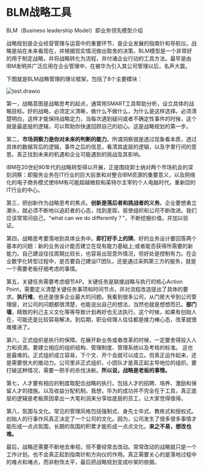 # BLM战略工具

BLM（Business leadership Model）即业务领先模型介绍

战略规划是企业经营管理与运营中的重要环节，是企业发展的指南针和导航仪。战略是站在未来看现在，并根据现实情况做出取舍的决策。BLM模型是一个非常好的用于制定战略，并将战略转化为流程，并付诸企业行动的工具方法。最早是由IBM发明并广泛应用在企业管理中，在被华为引入其公司管理以后，名声大震。

下图就是BLM战略管理的理论框架，包括了8个主要模块：

![test.drawio](/Users/frankmac/Downloads/test.drawio.png)

第一，战略意图是战略思考的起点，通常用SMART工具帮助分析，设立具体的战略目标。好的战略，必须定义清晰，做什么不做什么，为什么是这样选择。必须清楚明白，这样才能保持战略定力，当每次遇到疑问或者不确定性事件的时候，这个就是最底层的逻辑，可以帮助你快速回顾自己的初心。这是战略规划的第一步。

第二，**市场洞察力是你对未来的判断的能力**。所谓洞察就是透过现象看本质，透过具体的数据背后的逻辑，事件之后的信息，看清其底层的逻辑，以及字里行间的意思。真正找到未来的机遇和企业可能遇到的挑战及其影响。

IBM在20世纪90年代的战略转型得以开展，正是围绕郭士纳对两个市场机会的深刻洞察：即服务业务在IT行业的巨大前景和对整合IBM资源的重要意义，以及网络化的电子商务模式使IBM有可能超越微软和英特尔主宰的个人电脑时代，重新回的IT行业的中心。

第三，把创新作为战略思考的焦点。**创新是落后者和挑战者的义务**。企业要想勇立潮头，就必须不断地以追赶者的心态，找到差距，驱使组织和公司不断改进。我们应该常常问自己，“what can we do differently？”，不断挖掘价值，并加以验证。

第四，战略思考要落地到具体业务中。**即打好手上的牌**。好的业务设计要回答两个基本的问题：新的业务设计能否建立在现有能力基础上;或者能否获得所需要的新能力。自己建设往往周期比较长，也容易出现意外情况，但好处是控制有力。在企业数字化转型过程中，是否要自己建设IT团队，还是通过采购第三方的服务，就是一个需要老板仔细考虑的事情。

第五，关键任务需要考虑细节AP。关键任务是联接战略与执行的核心Action Point，需要定义清楚关键任务事项和时间节点，并对流程改造提出了具体的要求。**执行难**，也还是很多企业最大的问题。我看到很多公司，从门房大爷到公司管理层，对公司的问题都很清楚，也能说出自己的想法，当然也就是想想而已。**部门墙**，精致的利己主义文化等等导致计划再好也无法执行。这个时候，如果有创始人在，可能还是比较容易解决。到后期，职业经理人往往都是接力棒心态，改革就很难推进了。

第六，正式组织是执行的保障。在展开新业务或者改革的时候，一定要舍得投入人力和资源。要建立相应的组织结构、管理制度、管理系统以及考核的标准。 这也是最难的。正式组织成立容易，下个文、开个会就可以成立。但真正运作起来，还是需要很大的推动力。公司里非正式组织，小团队才是真正起主导地位的组织。要打破这种情况，需要一把手的杀伐决断。**所以说，战略是老板的事情。**

第七，人才要有相应的制度取配合战略的执行。包括人才的招聘、培养、激励和保留人才的措施。以及收益分配机制。我想，华为的成功并不完全在于工具，真正底层的逻辑是老板原因拿出一大笔利润来分享给底层的员工，让大家觉得值得。

第八，氛围与文化。常见的管理风格包括强制式、身先士卒式、教练式和授权式。创始人的行事作风真正决定了一个公司的文化。因为，公司发生了很多很多事情才能形成一点点氛围，长期的氛围的积累才能形成一点点文化。**来之不易，想改也难。**

最后，战略还需要不断地去审视，但不要经常去改动。常常改动的战略就只是一个工作计划。也不会真正起到指南针和方向仪的作用。真正需要关心的是落地过程中的难点和堵点，而非粉饰太平，最后把战略规划变成吵架的依据。